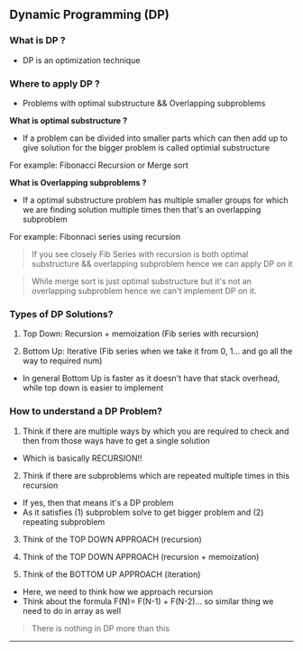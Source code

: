 ## Dynamic Programming (DP)

### What is DP ?
- DP is an optimization technique

### Where to apply DP ?
- Problems with optimal substructure && Overlapping subproblems

**What is optimal substructure ?**
- If a problem can be divided into smaller parts which can then add up to give solution for the bigger problem is called optimial substructure

For example: Fibonacci Recursion or Merge sort

**What is Overlapping subproblems ?**
- If a optimal substructure problem has multiple smaller groups for which we are finding solution multiple times then that's an overlapping subproblem

For example: Fibonnaci series using recursion

> If you see closely Fib Series with recursion is both optimal substructure && overlapping subproblem hence we can apply DP on it

> While merge sort is just optimal substructure but it's not an overlapping subproblem hence we can't implement DP on it.

### Types of DP Solutions?

1. Top Down: Recursion + memoization (Fib series with recursion)

2. Bottom Up: Iterative (Fib series when we take it from 0, 1... and go all the way to required num)

- In general Bottom Up is faster as it doesn't have that stack overhead, while top down is easier to implement

### How to understand a DP Problem?

1. Think if there are multiple ways by which you are required to check and then from those ways have to get a single solution 
- Which is basically RECURSION!!

2. Think if there are subproblems which are repeated multiple times in this recursion
- If yes, then that means it's a DP problem
- As it satisfies (1) subproblem solve to get bigger problem and (2) repeating subproblem

3. Think of the TOP DOWN APPROACH (recursion) 

4. Think of the TOP DOWN APPROACH (recursion + memoization)

5. Think of the BOTTOM UP APPROACH (iteration)
- Here, we need to think how we approach recursion
- Think about the formula F(N)= F(N-1) + F(N-2)... so similar thing we need to do in array as well

> There is nothing in DP more than this

----